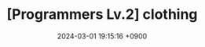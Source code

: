 ---
layout: post
title:  "[Programmers Lv.2] clothing"
date:   2024-03-01 19:15:16 +0900
categories: study
tags: codingtest, programmers, hash, number_of_cases
---